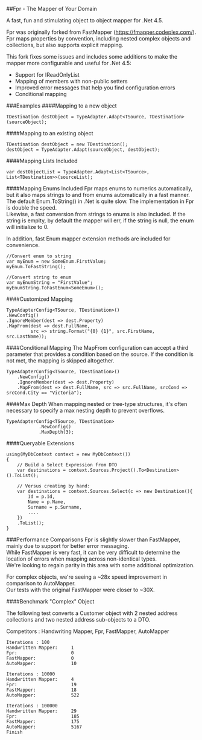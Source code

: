 ##Fpr - The Mapper of Your Domain

A fast, fun and stimulating object to object mapper for .Net 4.5.  

Fpr was originally forked from FastMapper (https://fmapper.codeplex.com/).
Fpr maps properties by convention, including nested complex objects and collections, but also supports
explicit mapping.

This fork fixes some issues and includes some additions to make the mapper more configurable and useful for .Net 4.5:

* Support for IReadOnlyList
* Mapping of members with non-public setters
* Improved error messages that help you find configuration errors
* Conditional mapping


###Examples
####Mapping to a new object

    TDestination destObject = TypeAdapter.Adapt<TSource, TDestination>(sourceObject);

####Mapping to an existing object

    TDestination destObject = new TDestination();
    destObject = TypeAdapter.Adapt(sourceObject, destObject);

####Mapping Lists Included

    var destObjectList = TypeAdapter.Adapt<List<TSource>, List<TDestination>>(sourceList);

####Mapping Enums Included
Fpr maps enums to numerics automatically, but it also maps strings to and from enums automatically in a fast manner.  
The default Enum.ToString() in .Net is quite slow.  The implementation in Fpr is double the speed.  
Likewise, a fast conversion from strings to enums is also included.  If the string is emplty, by default the mapper will err, 
if the string is null, the enum will initialize to 0.

In addition, fast Enum mapper extension methods are included for convenience.

    //Convert enum to string
    var myEnum = new SomeEnum.FirstValue;
    myEnum.ToFastString();

    //Convert string to enum
    var myEnumString = "FirstValue";
    myEnumString.ToFastEnum<SomeEnum>();
    

####Customized Mapping

    TypeAdapterConfig<TSource, TDestination>()
    .NewConfig()
    .IgnoreMember(dest => dest.Property)
    .MapFrom(dest => dest.FullName, 
             src => string.Format("{0} {1}", src.FirstName, src.LastName));

####Conditional Mapping
The MapFrom configuration can accept a third parameter that provides a condition based on the source.
If the condition is not met, the mapping is skipped altogether.

    TypeAdapterConfig<TSource, TDestination>()
        .NewConfig()
        .IgnoreMember(dest => dest.Property)
        .MapFrom(dest => dest.FullName, src => src.FullName, srcCond => srcCond.City == "Victoria");

####Max Depth
When mapping nested or tree-type structures, it's often necessary to specify a max nesting depth to prevent overflows.

    TypeAdapterConfig<TSource, TDestination>
                .NewConfig()
                .MaxDepth(3);

####Queryable Extensions

    using(MyDbContext context = new MyDbContext())
    {
        // Build a Select Expression from DTO
        var destinations = context.Sources.Project().To<Destination>().ToList();

        // Versus creating by hand:
        var destinations = context.Sources.Select(c => new Destination(){
            Id = p.Id,
            Name = p.Name,
            Surname = p.Surname,
            ....
        })
        .ToList();
    }

###Performance Comparisons
Fpr is slightly slower than FastMapper, mainly due to support for better error messaging.  
While FastMapper is very fast, it can be very difficult to determine the location of errors when mapping across non-identical types.  
We're looking to regain parity in this area with some additional optimization.  

For complex objects, we're seeing a ~28x speed improvement in comparison to AutoMapper.  
Our tests with the original FastMapper were closer to ~30X.

####Benchmark "Complex" Object

The following test converts a Customer object with 2 nested address collections and two nested address sub-objects to a DTO.

Competitors : Handwriting Mapper, Fpr, FastMapper, AutoMapper

    Iterations : 100
    Handwritten Mapper:     1
    Fpr:                    0
    FastMapper:             0
    AutoMapper:             10

    Iterations : 10000
    Handwritten Mapper:     4
    Fpr:                    19
    FastMapper:             18
    AutoMapper:             522

    Iterations : 100000
    Handwritten Mapper:     29
    Fpr:                    185
    FastMapper:             175
    AutoMapper:             5167
    Finish
